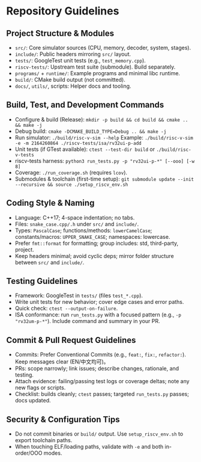 # Repository Guidelines

## Project Structure & Modules
- `src/`: Core simulator sources (CPU, memory, decoder, system, stages).
- `include/`: Public headers mirroring `src/` layout.
- `tests/`: GoogleTest unit tests (e.g., `test_memory.cpp`).
- `riscv-tests/`: Upstream test suite (submodule). Build separately.
- `programs/` + `runtime/`: Example programs and minimal libc runtime.
- `build/`: CMake build output (not committed).
- `docs/`, `utils/`, scripts: Helper docs and tooling.

## Build, Test, and Development Commands
- Configure & build (Release):
  `mkdir -p build && cd build && cmake .. && make -j`
- Debug build:
  `cmake -DCMAKE_BUILD_TYPE=Debug .. && make -j`
- Run simulator:
  `./build/risc-v-sim --help`
  Example: `./build/risc-v-sim -e -m 2164260864 ./riscv-tests/isa/rv32ui-p-add`
- Unit tests (if GTest available):
  `ctest --test-dir build` or `./build/risc-v-tests`
- riscv-tests harness:
  `python3 run_tests.py -p "rv32ui-p-*" [--ooo] [-w 8]`
- Coverage:
  `./run_coverage.sh` (requires `lcov`).
- Submodules & toolchain (first-time setup):
  `git submodule update --init --recursive && source ./setup_riscv_env.sh`

## Coding Style & Naming
- Language: C++17; 4-space indentation; no tabs.
- Files: `snake_case.cpp/.h` under `src/` and `include/`.
- Types: `PascalCase`; functions/methods: `lowerCamelCase`;
  constants/macros: `UPPER_SNAKE_CASE`; namespaces: lowercase.
- Prefer `fmt::format` for formatting; group includes: std, third-party, project.
- Keep headers minimal; avoid cyclic deps; mirror folder structure between `src/` and `include/`.

## Testing Guidelines
- Framework: GoogleTest in `tests/` (files `test_*.cpp`).
- Write unit tests for new behavior; cover edge cases and error paths.
- Quick check: `ctest --output-on-failure`.
- ISA conformance: run `run_tests.py` with a focused pattern (e.g., `-p "rv32um-p-*"`). Include command and summary in your PR.

## Commit & Pull Request Guidelines
- Commits: Prefer Conventional Commits (e.g., `feat:`, `fix:`, `refactor:`). Keep messages clear (EN/中文均可)。
- PRs: scope narrowly; link issues; describe changes, rationale, and testing.
- Attach evidence: failing/passing test logs or coverage deltas; note any new flags or scripts.
- Checklist: builds cleanly; `ctest` passes; targeted `run_tests.py` passes; docs updated.

## Security & Configuration Tips
- Do not commit binaries or `build/` output. Use `setup_riscv_env.sh` to export toolchain paths.
- When touching ELF/loading paths, validate with `-e` and both in-order/OOO modes.
